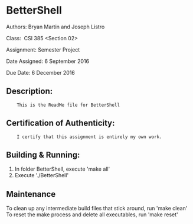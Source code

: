 # BetterShell

Authors: Bryan Martin and Joseph Listro

Class:  CSI 385 <Section 02>

Assignment: Semester Project

Date Assigned: 6 September 2016

Due Date: 6 December 2016

##	Description:
		This is the ReadMe file for BetterShell

##	Certification of Authenticity:
		I certify that this assignment is entirely my own work.


##  Building & Running:
1. In folder BetterShell, execute 'make all'
3. Execute './BetterShell'

##  Maintenance
To clean up any intermediate build files that stick around, run 'make clean'
To reset the make process and delete all executables, run 'make reset'